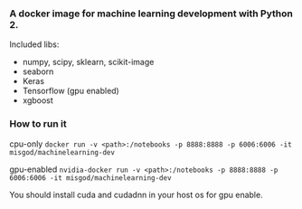### A docker image for machine learning development with Python 2.


Included libs:
 * numpy, scipy, sklearn, scikit-image
 * seaborn
 * Keras
 * Tensorflow (gpu enabled)
 * xgboost



### How to run it
cpu-only
```docker run -v <path>:/notebooks -p 8888:8888 -p 6006:6006 -it misgod/machinelearning-dev```

gpu-enabled
```nvidia-docker run -v <path>:/notebooks -p 8888:8888 -p 6006:6006 -it misgod/machinelearning-dev```

You should install cuda and cudadnn in your host os for gpu enable.
